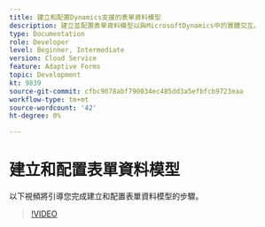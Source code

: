 ```yaml
---
title: 建立和配置Dynamics支援的表單資料模型
description: 建立並配置表單資料模型以與MicrosoftDynamics中的實體交互。
type: Documentation
role: Developer
level: Beginner, Intermediate
version: Cloud Service
feature: Adaptive Forms
topic: Development
kt: 9839
source-git-commit: cfbc9078abf790034ec485dd3a5efbfcb9723eaa
workflow-type: tm+mt
source-wordcount: '42'
ht-degree: 0%

---
```


# 建立和配置表單資料模型


以下視頻將引導您完成建立和配置表單資料模型的步驟。

>[!VIDEO](https://video.tv.adobe.com/v/340790?quality=12&learn=on)

